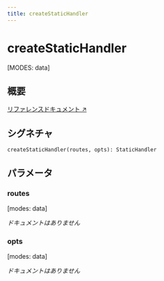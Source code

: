 ```yaml
---
title: createStaticHandler
---
```


# createStaticHandler

[MODES: data]

## 概要

[リファレンスドキュメント ↗](https://api.reactrouter.com/v7/functions/react_router.createStaticHandler.html)

## シグネチャ

```tsx
createStaticHandler(routes, opts): StaticHandler
```

## パラメータ

### routes

[modes: data]

_ドキュメントはありません_

### opts

[modes: data]

_ドキュメントはありません_

